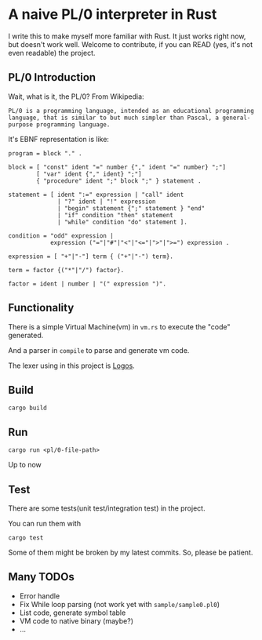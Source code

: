 # A naive PL/0 interpreter in Rust

I write this to make myself more familiar with Rust. It just works right now, but doesn't work well. Welcome to contribute, if you can READ (yes, it's not even readable) the project.

## PL/0 Introduction

Wait, what is it, the PL/0? From Wikipedia:

    PL/0 is a programming language, intended as an educational programming language, that is similar to but much simpler than Pascal, a general-purpose programming language.

It's EBNF representation is like:

```ebnf
program = block "." .

block = [ "const" ident "=" number {"," ident "=" number} ";"]
        [ "var" ident {"," ident} ";"]
        { "procedure" ident ";" block ";" } statement .

statement = [ ident ":=" expression | "call" ident 
              | "?" ident | "!" expression 
              | "begin" statement {";" statement } "end" 
              | "if" condition "then" statement 
              | "while" condition "do" statement ].

condition = "odd" expression |
            expression ("="|"#"|"<"|"<="|">"|">=") expression .

expression = [ "+"|"-"] term { ("+"|"-") term}.

term = factor {("*"|"/") factor}.

factor = ident | number | "(" expression ")".
```

## Functionality

There is a simple Virtual Machine(vm) in `vm.rs` to execute the "code" generated.

And a parser in `compile` to parse and generate vm code.

The lexer using in this project is [Logos](https://github.com/maciejhirsz/logos).

## Build

```
cargo build
```

## Run

```
cargo run <pl/0-file-path>
```

Up to now

## Test

There are some tests(unit test/integration test) in the project.

You can run them with

```
cargo test
```

Some of them might be broken by my latest commits. So, please be patient.

## Many TODOs

- Error handle
- Fix While loop parsing (not work yet with `sample/sample0.pl0`)
- List code, generate symbol table
- VM code to native binary (maybe?)
- ...
